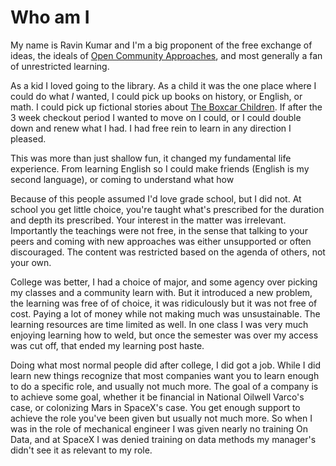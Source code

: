 # Who am I
My name is Ravin Kumar and I'm a big proponent of the free exchange of ideas, the ideals of
[Open Community Approaches](https://en.wikiversity.org/wiki/Open_community_approach), and 
most generally a fan of unrestricted learning.

As a kid I loved going to the library. As a child it was the one place where I could do what *I* 
wanted, I could pick up books on history, or English, or math. I could pick up fictional stories
about [The Boxcar Children](https://en.wikipedia.org/wiki/The_Boxcar_Children). If after the 3 week
checkout period I wanted to move on I could, or I could double down and renew what I had. I had free
rein to learn in any direction I pleased.

This was more than just shallow fun, it changed my fundamental life experience. From learning
English so I could make friends (English is my second language), or coming to understand 
what how 


Because of this people assumed I'd love grade school, but I did not. At school you get little choice,
you're taught what's prescribed for the duration and depth its prescribed. Your interest in the 
matter was irrelevant. Importantly the teachings were not free, in the sense that talking to your
peers and coming with new approaches was either unsupported or often discouraged. The content 
was restricted based on the agenda of others, not your own.

College was better, I had a choice of major, and some agency over picking my classes and a community
learn with. But it introduced a new problem, the learning was free of of choice, it was ridiculously
but it was not free of cost. Paying a lot of money while not making much was unsustainable.
The learning resources are time limited as well. In one class I was very much enjoying
learning how to weld, but once the semester was over my access was cut off, that ended
my learning post haste.

Doing what most normal people did after college, I did got a job. While I did learn new things
recognize that most companies want you to learn enough to do a specific role, and usually not 
much more. The goal of a company is to achieve some goal, whether it be financial in
National Oilwell Varco's case, or colonizing Mars in SpaceX's case. You get enough support
to achieve the role you've been given but usually not much more. So when I was in the role of
mechanical engineer I was given nearly no training On Data, and at SpaceX I was denied training
on data methods my manager's didn't see it as relevant to my role.


